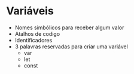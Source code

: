 # Variáveis

* Nomes simbólicos para receber algum valor
* Atalhos de codigo
* Identificadores
* 3 palavras reservadas para criar uma variável
    * var
    * let
    * const

    